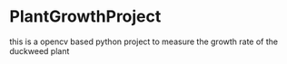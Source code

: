 # PlantGrowthProject
this is a opencv based python project to measure the growth rate of the duckweed plant
